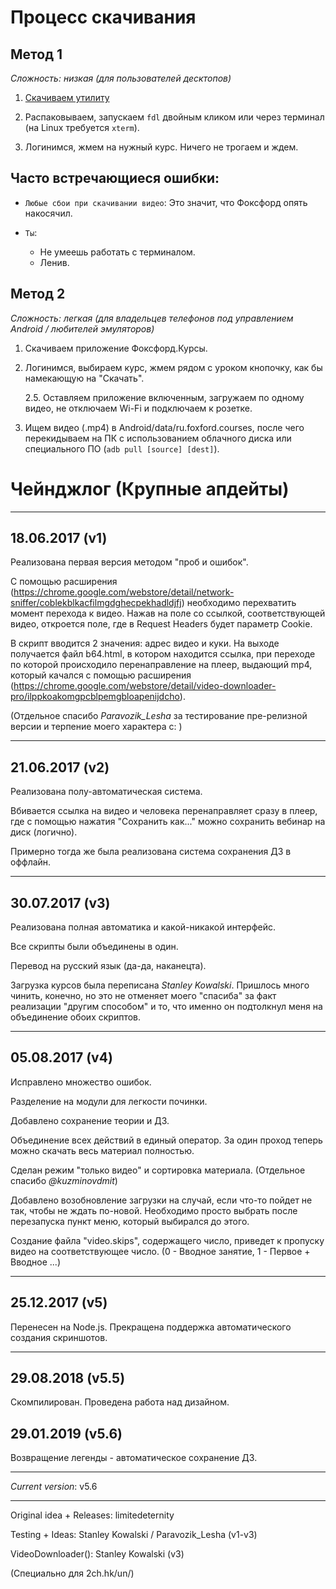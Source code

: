 # Процесс скачивания

## Метод 1

_Сложность: низкая (для пользователей десктопов)_

1. [Скачиваем утилиту](https://mega.nz/#F!0AVFgC5D!dRcApLcLEJGE8Ry6UwJJ-w)

2. Распаковываем, запускаем `fdl` двойным кликом или через терминал (на Linux требуется `xterm`).

3. Логинимся, жмем на нужный курс. Ничего не трогаем и ждем.

## Часто встречающиеся ошибки:

- `Любые сбои при скачивании видео`: Это значит, что Фоксфорд опять накосячил.

- `Ты`:

  - Не умеешь работать с терминалом.
  - Ленив.

## Метод 2

_Сложность: легкая (для владельцев телефонов под управлением Android / любителей эмуляторов)_

1. Скачиваем приложение Фоксфорд.Курсы.

2. Логинимся, выбираем курс, жмем рядом с уроком кнопочку, как бы намекающую на "Скачать".

   2.5. Оставляем приложение включенным, загружаем по одному видео, не отключаем Wi-Fi и подключаем к розетке.

3. Ищем видео (.mp4) в Android/data/ru.foxford.courses, после чего перекидываем на ПК с использованием облачного диска или специального ПО (`adb pull [source] [dest]`).

# Чейнджлог (Крупные апдейты)

---

## 18.06.2017 (v1)

Реализована первая версия методом "проб и ошибок".

С помощью расширения (https://chrome.google.com/webstore/detail/network-sniffer/coblekblkacfilmgdghecpekhadldjfj) необходимо перехватить момент перехода к видео. Нажав на поле со ссылкой, соответствующей видео, откроется поле, где в Request Headers будет параметр Cookie.

В скрипт вводится 2 значения: адрес видео и куки. На выходе получается файл b64.html, в котором находится ссылка, при переходе по которой происходило перенаправление на плеер, выдающий mp4, который качался с помощью расширения (https://chrome.google.com/webstore/detail/video-downloader-pro/ilppkoakomgpcblpemgbloapenijdcho).

(Отдельное спасибо _Paravozik_Lesha_ за тестирование пре-релизной версии и терпение моего характера c: )

---

## 21.06.2017 (v2)

Реализована полу-автоматическая система.

Вбивается ссылка на видео и человека перенаправляет сразу в плеер, где с помощью нажатия "Сохранить как..." можно сохранить вебинар на диск (логично).

Примерно тогда же была реализована система сохранения ДЗ в оффлайн.

---

## 30.07.2017 (v3)

Реализована полная автоматика и какой-никакой интерфейс.

Все скрипты были объединены в один.

Перевод на русский язык (да-да, наканецта).

Загрузка курсов была переписана _Stanley Kowalski_. Пришлось много чинить, конечно, но это не отменяет моего "спасиба" за факт реализации "другим способом" и то, что именно он подтолкнул меня на объединение обоих скриптов.

---

## 05.08.2017 (v4)

Исправлено множество ошибок.

Разделение на модули для легкости починки.

Добавлено сохранение теории и ДЗ.

Объединение всех действий в единый оператор. За один проход теперь можно скачать весь материал полностью.

Сделан режим "только видео" и сортировка материала. (Отдельное спасибо _@kuzminovdmit_)

Добавлено возобновление загрузки на случай, если что-то пойдет не так, чтобы не ждать по-новой. Необходимо просто выбрать после перезапуска пункт меню, который выбирался до этого.

Создание файла "video.skips", содержащего число, приведет к пропуску видео на соответствующее число. (0 - Вводное занятие, 1 - Первое + Вводное ...)

---

## 25.12.2017 (v5)

Перенесен на Node.js. Прекращена поддержка автоматического создания скриншотов.

---

## 29.08.2018 (v5.5)

Скомпилирован. Проведена работа над дизайном.

## 29.01.2019 (v5.6)

Возвращение легенды - автоматическое сохранение ДЗ.

---

_Current version_: v5.6

---

Original idea + Releases: limitedeternity

Testing + Ideas: Stanley Kowalski / Paravozik_Lesha (v1-v3)

VideoDownloader(): Stanley Kowalski (v3)

(Специально для 2ch.hk/un/)
